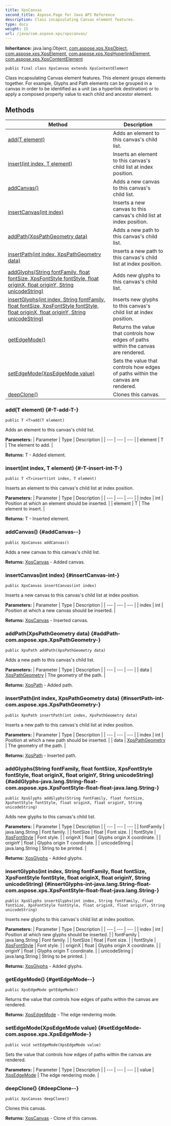```yaml
---
title: XpsCanvas
second_title: Aspose.Page for Java API Reference
description: Class incapsulating Canvas element features.
type: docs
weight: 15
url: /java/com.aspose.xps/xpscanvas/
---
```

**Inheritance:**
java.lang.Object, [com.aspose.xps.XpsObject](../../com.aspose.xps/xpsobject), [com.aspose.xps.XpsElement](../../com.aspose.xps/xpselement), [com.aspose.xps.XpsHyperlinkElement](../../com.aspose.xps/xpshyperlinkelement), [com.aspose.xps.XpsContentElement](../../com.aspose.xps/xpscontentelement)
```
public final class XpsCanvas extends XpsContentElement
```

Class incapsulating Canvas element features. This element groups elements together. For example, Glyphs and Path elements can be grouped in a canvas in order to be identified as a unit (as a hyperlink destination) or to apply a composed property value to each child and ancestor element.
## Methods

| Method | Description |
| --- | --- |
| [<T>add(T element)](#-T-add-T-) | Adds an element to this canvas's child list. |
| [<T>insert(int index, T element)](#-T-insert-int-T-) | Inserts an element to this canvas's child list at  index  position. |
| [addCanvas()](#addCanvas--) | Adds a new canvas to this canvas's child list. |
| [insertCanvas(int index)](#insertCanvas-int-) | Inserts a new canvas to this canvas's child list at  index  position. |
| [addPath(XpsPathGeometry data)](#addPath-com.aspose.xps.XpsPathGeometry-) | Adds a new path to this canvas's child list. |
| [insertPath(int index, XpsPathGeometry data)](#insertPath-int-com.aspose.xps.XpsPathGeometry-) | Inserts a new path to this canvas's child list at  index  position. |
| [addGlyphs(String fontFamily, float fontSize, XpsFontStyle fontStyle, float originX, float originY, String unicodeString)](#addGlyphs-java.lang.String-float-com.aspose.xps.XpsFontStyle-float-float-java.lang.String-) | Adds new glyphs to this canvas's child list. |
| [insertGlyphs(int index, String fontFamily, float fontSize, XpsFontStyle fontStyle, float originX, float originY, String unicodeString)](#insertGlyphs-int-java.lang.String-float-com.aspose.xps.XpsFontStyle-float-float-java.lang.String-) | Inserts new glyphs to this canvas's child list at  index  position. |
| [getEdgeMode()](#getEdgeMode--) | Returns the value that controls how edges of paths within the canvas are rendered. |
| [setEdgeMode(XpsEdgeMode value)](#setEdgeMode-com.aspose.xps.XpsEdgeMode-) | Sets the value that controls how edges of paths within the canvas are rendered. |
| [deepClone()](#deepClone--) | Clones this canvas. |
### <T>add(T element) {#-T-add-T-}
```
public T <T>add(T element)
```


Adds an element to this canvas's child list.

**Parameters:**
| Parameter | Type | Description |
| --- | --- | --- |
| element | T | The element to add. |

**Returns:**
T - Added element.
### <T>insert(int index, T element) {#-T-insert-int-T-}
```
public T <T>insert(int index, T element)
```


Inserts an element to this canvas's child list at  index  position.

**Parameters:**
| Parameter | Type | Description |
| --- | --- | --- |
| index | int | Position at which an element should be inserted. |
| element | T | The element to insert. |

**Returns:**
T - Inserted element.
### addCanvas() {#addCanvas--}
```
public XpsCanvas addCanvas()
```


Adds a new canvas to this canvas's child list.

**Returns:**
[XpsCanvas](../../com.aspose.xps/xpscanvas) - Added canvas.
### insertCanvas(int index) {#insertCanvas-int-}
```
public XpsCanvas insertCanvas(int index)
```


Inserts a new canvas to this canvas's child list at  index  position.

**Parameters:**
| Parameter | Type | Description |
| --- | --- | --- |
| index | int | Position at which a new canvas should be inserted. |

**Returns:**
[XpsCanvas](../../com.aspose.xps/xpscanvas) - Inserted canvas.
### addPath(XpsPathGeometry data) {#addPath-com.aspose.xps.XpsPathGeometry-}
```
public XpsPath addPath(XpsPathGeometry data)
```


Adds a new path to this canvas's child list.

**Parameters:**
| Parameter | Type | Description |
| --- | --- | --- |
| data | [XpsPathGeometry](../../com.aspose.xps/xpspathgeometry) | The geometry of the path. |

**Returns:**
[XpsPath](../../com.aspose.xps/xpspath) - Added path.
### insertPath(int index, XpsPathGeometry data) {#insertPath-int-com.aspose.xps.XpsPathGeometry-}
```
public XpsPath insertPath(int index, XpsPathGeometry data)
```


Inserts a new path to this canvas's child list at  index  position.

**Parameters:**
| Parameter | Type | Description |
| --- | --- | --- |
| index | int | Position at which a new path should be inserted. |
| data | [XpsPathGeometry](../../com.aspose.xps/xpspathgeometry) | The geometry of the path. |

**Returns:**
[XpsPath](../../com.aspose.xps/xpspath) - Inserted path.
### addGlyphs(String fontFamily, float fontSize, XpsFontStyle fontStyle, float originX, float originY, String unicodeString) {#addGlyphs-java.lang.String-float-com.aspose.xps.XpsFontStyle-float-float-java.lang.String-}
```
public XpsGlyphs addGlyphs(String fontFamily, float fontSize, XpsFontStyle fontStyle, float originX, float originY, String unicodeString)
```


Adds new glyphs to this canvas's child list.

**Parameters:**
| Parameter | Type | Description |
| --- | --- | --- |
| fontFamily | java.lang.String | Font family. |
| fontSize | float | Font size. |
| fontStyle | [XpsFontStyle](../../com.aspose.xps/xpsfontstyle) | Font style. |
| originX | float | Glyphs origin X coordinate. |
| originY | float | Glyphs origin T coordinate. |
| unicodeString | java.lang.String | String to be printed. |

**Returns:**
[XpsGlyphs](../../com.aspose.xps/xpsglyphs) - Added glyphs.
### insertGlyphs(int index, String fontFamily, float fontSize, XpsFontStyle fontStyle, float originX, float originY, String unicodeString) {#insertGlyphs-int-java.lang.String-float-com.aspose.xps.XpsFontStyle-float-float-java.lang.String-}
```
public XpsGlyphs insertGlyphs(int index, String fontFamily, float fontSize, XpsFontStyle fontStyle, float originX, float originY, String unicodeString)
```


Inserts new glyphs to this canvas's child list at  index  position.

**Parameters:**
| Parameter | Type | Description |
| --- | --- | --- |
| index | int | Position at which new glyphs should be inserted. |
| fontFamily | java.lang.String | Font family. |
| fontSize | float | Font size. |
| fontStyle | [XpsFontStyle](../../com.aspose.xps/xpsfontstyle) | Font style. |
| originX | float | Glyphs origin X coordinate. |
| originY | float | Glyphs origin T coordinate. |
| unicodeString | java.lang.String | String to be printed. |

**Returns:**
[XpsGlyphs](../../com.aspose.xps/xpsglyphs) - Added glyphs.
### getEdgeMode() {#getEdgeMode--}
```
public XpsEdgeMode getEdgeMode()
```


Returns the value that controls how edges of paths within the canvas are rendered.

**Returns:**
[XpsEdgeMode](../../com.aspose.xps/xpsedgemode) - The edge rendering mode.
### setEdgeMode(XpsEdgeMode value) {#setEdgeMode-com.aspose.xps.XpsEdgeMode-}
```
public void setEdgeMode(XpsEdgeMode value)
```


Sets the value that controls how edges of paths within the canvas are rendered.

**Parameters:**
| Parameter | Type | Description |
| --- | --- | --- |
| value | [XpsEdgeMode](../../com.aspose.xps/xpsedgemode) | The edge rendering mode. |

### deepClone() {#deepClone--}
```
public XpsCanvas deepClone()
```


Clones this canvas.

**Returns:**
[XpsCanvas](../../com.aspose.xps/xpscanvas) - Clone of this canvas.
